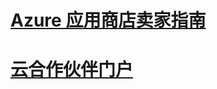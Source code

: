# [Azure 应用商店卖家指南](./seller-guide/cloud-partner-portal-seller-guide.md)
# [云合作伙伴门户](./cloud-partner-portal/cloud-partner-portal-what-is-the-cloud-partner-portal.md)